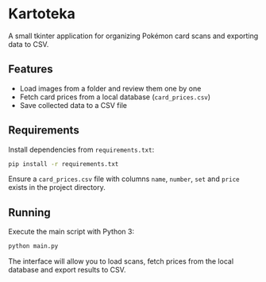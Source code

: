 # Kartoteka

A small tkinter application for organizing Pokémon card scans and exporting data to CSV.

## Features
- Load images from a folder and review them one by one
- Fetch card prices from a local database (`card_prices.csv`)
- Save collected data to a CSV file

## Requirements
Install dependencies from `requirements.txt`:

```bash
pip install -r requirements.txt
```

Ensure a `card_prices.csv` file with columns `name`, `number`, `set` and `price` exists in the project directory.


## Running
Execute the main script with Python 3:

```bash
python main.py
```

The interface will allow you to load scans, fetch prices from the local database and export results to CSV.
